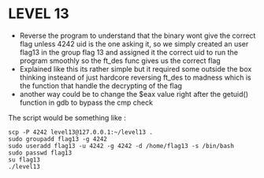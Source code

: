 # LEVEL 13

- Reverse the program to understand that the binary wont give the correct flag unless 4242 uid is the one asking it, so we simply created an user flag13 in the group flag 13 and assigned it the correct uid to run the program smoothly so the ft_des func gives us the correct flag
- Explained like this its rather simple but it required some outside the box thinking insteand of just hardcore reversing ft_des to madness which is the function that handle the decrypting of the flag
- another way could be to change the $eax value right after the getuid() function in gdb to bypass the cmp check

The script would be something like :

```
scp -P 4242 level13@127.0.0.1:~/level13 .
sudo groupadd flag13 -g 4242
sudo useradd flag13 -u 4242 -g 4242 -d /home/flag13 -s /bin/bash
sudo passwd flag13
su flag13
./level13
```
